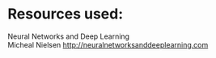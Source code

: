 # Resources used: 

Neural Networks and Deep Learning <br>
Micheal Nielsen http://neuralnetworksanddeeplearning.com <br>

